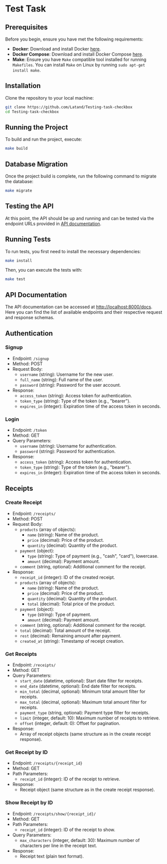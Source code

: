 # Test Task

## Prerequisites

Before you begin, ensure you have met the following requirements:

- **Docker**: Download and install Docker [here](https://docs.docker.com/get-docker/).
- **Docker Compose**: Download and install Docker Compose [here](https://docs.docker.com/compose/install/).
- **Make**: Ensure you have `Make` compatible tool installed for running `Makefiles`. You can install `Make` on Linux by running `sudo apt-get install make`.

## Installation

Clone the repository to your local machine:

```bash
git clone https://github.com/Latand/Testing-task-checkbox
cd Testing-task-checkbox
```

## Running the Project

To build and run the project, execute:

```bash
make build
```

## Database Migration

Once the project build is complete, run the following command to migrate the database:

```bash
make migrate
```

## Testing the API

At this point, the API should be up and running and can be tested via the endpoint URLs provided in [API documentation](http://localhost:8000/docs).

## Running Tests

To run tests, you first need to install the necessary dependencies:

```bash
make install
```

Then, you can execute the tests with:

```bash
make test
```


## API Documentation

The API documentation can be accessed at [http://localhost:8000/docs](http://localhost:8000/docs).
Here you can find the list of available endpoints and their respective request and response schemas.


## Authentication

### Signup

- Endpoint: `/signup`
- Method: POST
- Request Body:
  - `username` (string): Username for the new user.
  - `full_name` (string): Full name of the user.
  - `password` (string): Password for the user account.
- Response:
  - `access_token` (string): Access token for authentication.
  - `token_type` (string): Type of the token (e.g., "bearer").
  - `expires_in` (integer): Expiration time of the access token in seconds.

### Login

- Endpoint: `/token`
- Method: GET
- Query Parameters:
  - `username` (string): Username for authentication.
  - `password` (string): Password for authentication.
- Response:
  - `access_token` (string): Access token for authentication.
  - `token_type` (string): Type of the token (e.g., "bearer").
  - `expires_in` (integer): Expiration time of the access token in seconds.

## Receipts

### Create Receipt

- Endpoint: `/receipts/`
- Method: POST
- Request Body:
  - `products` (array of objects):
    - `name` (string): Name of the product.
    - `price` (decimal): Price of the product.
    - `quantity` (decimal): Quantity of the product.
  - `payment` (object):
    - `type` (string): Type of payment (e.g., "cash", "card"), lowercase.
    - `amount` (decimal): Payment amount.
  - `comment` (string, optional): Additional comment for the receipt.
- Response:
  - `receipt_id` (integer): ID of the created receipt.
  - `products` (array of objects):
    - `name` (string): Name of the product.
    - `price` (decimal): Price of the product.
    - `quantity` (decimal): Quantity of the product.
    - `total` (decimal): Total price of the product.
  - `payment` (object):
    - `type` (string): Type of payment.
    - `amount` (decimal): Payment amount.
  - `comment` (string, optional): Additional comment for the receipt.
  - `total` (decimal): Total amount of the receipt.
  - `rest` (decimal): Remaining amount after payment.
  - `created_at` (string): Timestamp of receipt creation.

### Get Receipts

- Endpoint: `/receipts/`
- Method: GET
- Query Parameters:
  - `start_date` (datetime, optional): Start date filter for receipts.
  - `end_date` (datetime, optional): End date filter for receipts.
  - `min_total` (decimal, optional): Minimum total amount filter for receipts.
  - `max_total` (decimal, optional): Maximum total amount filter for receipts.
  - `payment_type` (string, optional): Payment type filter for receipts.
  - `limit` (integer, default: 10): Maximum number of receipts to retrieve.
  - `offset` (integer, default: 0): Offset for pagination.
- Response:
  - Array of receipt objects (same structure as in the create receipt response).

### Get Receipt by ID

- Endpoint: `/receipts/{receipt_id}`
- Method: GET
- Path Parameters:
  - `receipt_id` (integer): ID of the receipt to retrieve.
- Response:
  - Receipt object (same structure as in the create receipt response).

### Show Receipt by ID

- Endpoint: `/receipts/show/{receipt_id}/`
- Method: GET
- Path Parameters:
  - `receipt_id` (integer): ID of the receipt to show.
- Query Parameters:
  - `max_characters` (integer, default: 30): Maximum number of characters per line in the receipt text.
- Response:
  - Receipt text (plain text format).

